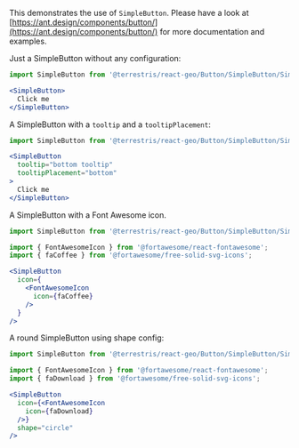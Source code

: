 This demonstrates the use of `SimpleButton`. Please have a look at [https://ant.design/components/button/](https://ant.design/components/button/)
for more documentation and examples.

Just a SimpleButton without any configuration:

```jsx
import SimpleButton from '@terrestris/react-geo/Button/SimpleButton/SimpleButton';

<SimpleButton>
  Click me
</SimpleButton>
```

A SimpleButton with a `tooltip` and a `tooltipPlacement`:

```jsx
import SimpleButton from '@terrestris/react-geo/Button/SimpleButton/SimpleButton';

<SimpleButton
  tooltip="bottom tooltip"
  tooltipPlacement="bottom"
>
  Click me
</SimpleButton>
```

A SimpleButton with a Font Awesome icon.

```jsx
import SimpleButton from '@terrestris/react-geo/Button/SimpleButton/SimpleButton';

import { FontAwesomeIcon } from '@fortawesome/react-fontawesome';
import { faCoffee } from '@fortawesome/free-solid-svg-icons';

<SimpleButton
  icon={
    <FontAwesomeIcon
      icon={faCoffee}
    />
  }
/>
```

A round SimpleButton using shape config:

```jsx
import SimpleButton from '@terrestris/react-geo/Button/SimpleButton/SimpleButton';

import { FontAwesomeIcon } from '@fortawesome/react-fontawesome';
import { faDownload } from '@fortawesome/free-solid-svg-icons';

<SimpleButton
  icon={<FontAwesomeIcon
    icon={faDownload}
  />}
  shape="circle"
/>
```
